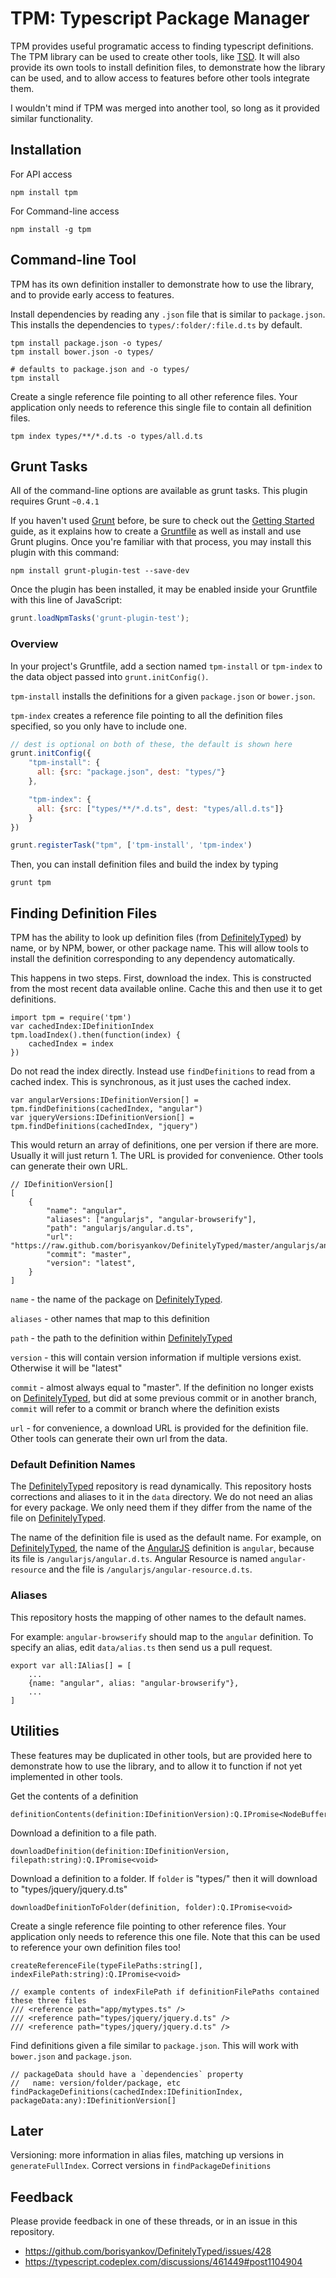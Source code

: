 TPM: Typescript Package Manager
===============================

TPM provides useful programatic access to finding typescript definitions. The TPM library can be used to create other tools, like [TSD][tsd]. It will also provide its own tools to install definition files, to demonstrate how the library can be used, and to allow access to features before other tools integrate them. 

I wouldn't mind if TPM was merged into another tool, so long as it provided similar functionality. 

Installation
------------

For API access

    npm install tpm

For Command-line access

    npm install -g tpm

Command-line Tool
-----------------

TPM has its own definition installer to demonstrate how to use the library, and to provide early access to features. 

Install dependencies by reading any `.json` file that is similar to `package.json`. This installs the dependencies to `types/:folder/:file.d.ts` by default.

    tpm install package.json -o types/
    tpm install bower.json -o types/

    # defaults to package.json and -o types/
    tpm install

Create a single reference file pointing to all other reference files. Your application only needs to reference this single file to contain all definition files.

    tpm index types/**/*.d.ts -o types/all.d.ts

Grunt Tasks
-----------

All of the command-line options are available as grunt tasks. This plugin requires Grunt `~0.4.1`

If you haven't used [Grunt](http://gruntjs.com/) before, be sure to check out the [Getting Started](http://gruntjs.com/getting-started) guide, as it explains how to create a [Gruntfile](http://gruntjs.com/sample-gruntfile) as well as install and use Grunt plugins. Once you're familiar with that process, you may install this plugin with this command:

```shell
npm install grunt-plugin-test --save-dev
```

Once the plugin has been installed, it may be enabled inside your Gruntfile with this line of JavaScript:

```js
grunt.loadNpmTasks('grunt-plugin-test');
```

### Overview
In your project's Gruntfile, add a section named `tpm-install` or `tpm-index` to the data object passed into `grunt.initConfig()`.

`tpm-install` installs the definitions for a given `package.json` or `bower.json`.

`tpm-index` creates a reference file pointing to all the definition files specified, so you only have to include one.

```js
// dest is optional on both of these, the default is shown here
grunt.initConfig({
    "tpm-install": {
      all: {src: "package.json", dest: "types/"}
    },

    "tpm-index": {
      all: {src: ["types/**/*.d.ts", dest: "types/all.d.ts"]}
    }
})

grunt.registerTask("tpm", ['tpm-install', 'tpm-index')
```

Then, you can install definition files and build the index by typing

    grunt tpm

Finding Definition Files
------------------------

TPM has the ability to look up definition files (from [DefinitelyTyped][dt]) by name, or by NPM, bower, or other package name. This will allow tools to install the definition corresponding to any dependency automatically. 

This happens in two steps. First, download the index. This is constructed from the most recent data available online. Cache this and then use it to get definitions. 

    import tpm = require('tpm')
    var cachedIndex:IDefinitionIndex
    tpm.loadIndex().then(function(index) {
        cachedIndex = index
    })

Do not read the index directly. Instead use `findDefinitions` to read from a cached index. This is synchronous, as it just uses the cached index. 

    var angularVersions:IDefinitionVersion[] = tpm.findDefinitions(cachedIndex, "angular")
    var jqueryVersions:IDefinitionVersion[] = tpm.findDefinitions(cachedIndex, "jquery")

This would return an array of definitions, one per version if there are more. Usually it will just return 1. The URL is provided for convenience. Other tools can generate their own URL. 

    // IDefinitionVersion[]
    [
        {
            "name": "angular",
            "aliases": ["angularjs", "angular-browserify"],
            "path": "angularjs/angular.d.ts",
            "url": "https://raw.github.com/borisyankov/DefinitelyTyped/master/angularjs/angular.d.ts"
            "commit": "master",
            "version": "latest",
        }
    ]

`name` - the name of the package on [DefinitelyTyped][dt].

`aliases` - other names that map to this definition

`path` - the path to the definition within [DefinitelyTyped][dt]

`version` - this will contain version information if multiple versions exist. Otherwise it will be "latest"

`commit` - almost always equal to "master". If the definition no longer exists on [DefinitelyTyped][dt], but did at some previous commit or in another branch, `commit` will refer to a commit or branch where the definition exists

`url` - for convenience, a download URL is provided for the definition file. Other tools can generate their own url from the data. 

### Default Definition Names

The [DefinitelyTyped][dt] repository is read dynamically. This repository hosts corrections and aliases to it in the `data` directory. We do not need an alias for every package. We only need them if they differ from the name of the file on [DefinitelyTyped][dt]. 

The name of the definition file is used as the default name. For example, on [DefinitelyTyped][dt], the name of the [AngularJS][angular] definition is `angular`, because its file is `/angularjs/angular.d.ts`. Angular Resource is named `angular-resource` and the file is `/angularjs/angular-resource.d.ts`. 

### Aliases

This repository hosts the mapping of other names to the default names. 

For example: `angular-browserify` should map to the `angular` definition. To specify an alias, edit `data/alias.ts` then send us a pull request.

    export var all:IAlias[] = [
        ...
        {name: "angular", alias: "angular-browserify"},
        ...
    ]


Utilities
---------

These features may be duplicated in other tools, but are provided here to demonstrate how to use the library, and to allow it to function if not yet implemented in other tools. 

Get the contents of a definition
    
    definitionContents(definition:IDefinitionVersion):Q.IPromise<NodeBuffer>

Download a definition to a file path.

    downloadDefinition(definition:IDefinitionVersion, filepath:string):Q.IPromise<void>

Download a definition to a folder. If `folder` is "types/" then it will download to "types/jquery/jquery.d.ts"

    downloadDefinitionToFolder(definition, folder):Q.IPromise<void>

Create a single reference file pointing to other reference files. Your application only needs to reference this one file. Note that this can be used to reference your own definition files too!

    createReferenceFile(typeFilePaths:string[], indexFilePath:string):Q.IPromise<void>

    // example contents of indexFilePath if definitionFilePaths contained these three files
    /// <reference path="app/mytypes.ts" />
    /// <reference path="types/jquery/jquery.d.ts" />
    /// <reference path="types/jquery/jquery.d.ts" />

Find definitions given a file similar to `package.json`. This will work with `bower.json` and `package.json`. 

    // packageData should have a `dependencies` property
    //   name: version/folder/package, etc
    findPackageDefinitions(cachedIndex:IDefinitionIndex, packageData:any):IDefinitionVersion[]


Later
-----

Versioning: more information in alias files, matching up versions in `generateFullIndex`. Correct versions in `findPackageDefinitions`

Feedback
--------

Please provide feedback in one of these threads, or in an issue in this repository. 

- https://github.com/borisyankov/DefinitelyTyped/issues/428
- https://typescript.codeplex.com/discussions/461449#post1104904


[typescript]: http://typescriptlang.org/
[dt]: https://github.com/borisyankov/DefinitelyTyped
[bower]: http://bower.io/
[npm]: https://npmjs.org/
[angular]: http://angularjs.org/
[tsd]: https://github.com/Diullei/tsd/